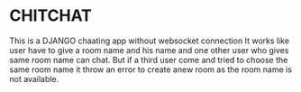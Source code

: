 # CHITCHAT

This is a DJANGO chaating app without websocket connection
It works like user have to give a room name and his name and 
one other user who gives same room name can chat.
But if a third user come and tried to choose the same room name it throw an error 
to create anew room as the room name is not available.
